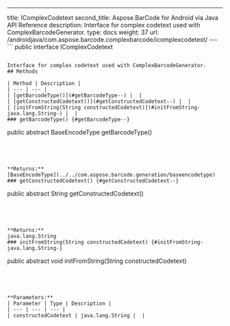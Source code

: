 ---
title: IComplexCodetext
second_title: Aspose.BarCode for Android via Java API Reference
description: Interface for complex codetext used with ComplexBarcodeGenerator.
type: docs
weight: 37
url: /androidjava/com.aspose.barcode.complexbarcode/icomplexcodetext/
---```
public interface IComplexCodetext
```

Interface for complex codetext used with ComplexBarcodeGenerator.
## Methods

| Method | Description |
| --- | --- |
| [getBarcodeType()](#getBarcodeType--) |  |
| [getConstructedCodetext()](#getConstructedCodetext--) |  |
| [initFromString(String constructedCodetext)](#initFromString-java.lang.String-) |  |
### getBarcodeType() {#getBarcodeType--}
```
public abstract BaseEncodeType getBarcodeType()
```




**Returns:**
[BaseEncodeType](../../com.aspose.barcode.generation/baseencodetype)
### getConstructedCodetext() {#getConstructedCodetext--}
```
public abstract String getConstructedCodetext()
```




**Returns:**
java.lang.String
### initFromString(String constructedCodetext) {#initFromString-java.lang.String-}
```
public abstract void initFromString(String constructedCodetext)
```




**Parameters:**
| Parameter | Type | Description |
| --- | --- | --- |
| constructedCodetext | java.lang.String |  |

